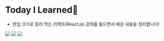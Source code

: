 # Today I Learned🐾
-  한입 크기로 잘라 먹는 리액트(React.js) 강의를 들으면서 배운 내용을 정리합니다!  
<img src="https://img.shields.io/badge/JavaScript-yellow?style=for-the-badge&logo=javascript&logoColor=white"> 
<img src="https://img.shields.io/badge/React-61DAFB?style=for-the-badge&logo=react&logoColor=white">
<img src="https://img.shields.io/badge/Node.js-339933?style=for-the-badge&logo=node.js&logoColor=white">

